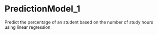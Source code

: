 # PredictionModel_1
Predict the percentage of an student based on the number of study hours using linear regression.
